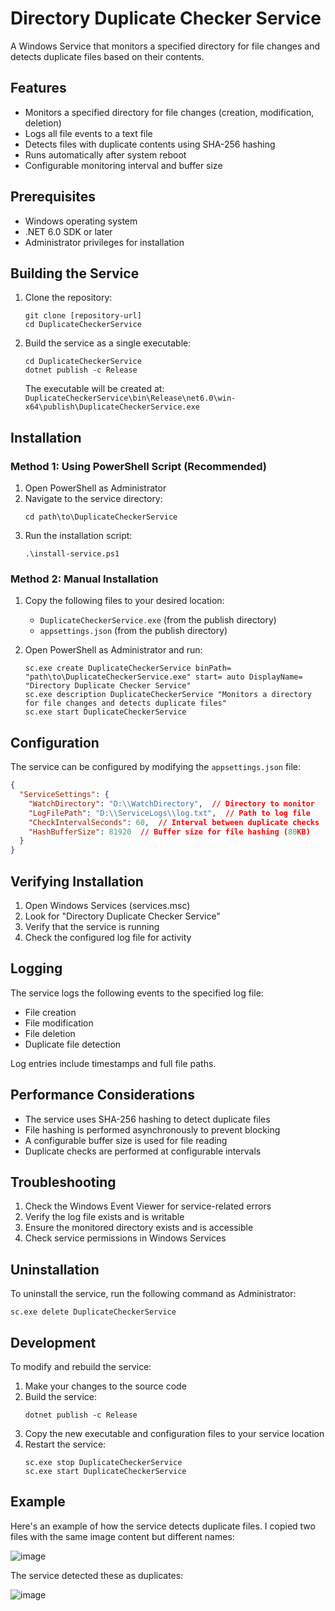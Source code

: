 # Directory Duplicate Checker Service

A Windows Service that monitors a specified directory for file changes and detects duplicate files based on their contents.

## Features

- Monitors a specified directory for file changes (creation, modification, deletion)
- Logs all file events to a text file
- Detects files with duplicate contents using SHA-256 hashing
- Runs automatically after system reboot
- Configurable monitoring interval and buffer size

## Prerequisites

- Windows operating system
- .NET 6.0 SDK or later
- Administrator privileges for installation

## Building the Service

1. Clone the repository:
   ```
   git clone [repository-url]
   cd DuplicateCheckerService
   ```

2. Build the service as a single executable:
   ```
   cd DuplicateCheckerService
   dotnet publish -c Release
   ```

   The executable will be created at:
   `DuplicateCheckerService\bin\Release\net6.0\win-x64\publish\DuplicateCheckerService.exe`

## Installation

### Method 1: Using PowerShell Script (Recommended)

1. Open PowerShell as Administrator
2. Navigate to the service directory:
   ```
   cd path\to\DuplicateCheckerService
   ```
3. Run the installation script:
   ```
   .\install-service.ps1
   ```

### Method 2: Manual Installation

1. Copy the following files to your desired location:
   - `DuplicateCheckerService.exe` (from the publish directory)
   - `appsettings.json` (from the publish directory)

2. Open PowerShell as Administrator and run:
   ```
   sc.exe create DuplicateCheckerService binPath= "path\to\DuplicateCheckerService.exe" start= auto DisplayName= "Directory Duplicate Checker Service"
   sc.exe description DuplicateCheckerService "Monitors a directory for file changes and detects duplicate files"
   sc.exe start DuplicateCheckerService
   ```

## Configuration

The service can be configured by modifying the `appsettings.json` file:

```json
{
  "ServiceSettings": {
    "WatchDirectory": "D:\\WatchDirectory",  // Directory to monitor
    "LogFilePath": "D:\\ServiceLogs\\log.txt",  // Path to log file
    "CheckIntervalSeconds": 60,  // Interval between duplicate checks
    "HashBufferSize": 81920  // Buffer size for file hashing (80KB)
  }
}
```

## Verifying Installation

1. Open Windows Services (services.msc)
2. Look for "Directory Duplicate Checker Service"
3. Verify that the service is running
4. Check the configured log file for activity

## Logging

The service logs the following events to the specified log file:
- File creation
- File modification
- File deletion
- Duplicate file detection

Log entries include timestamps and full file paths.

## Performance Considerations

- The service uses SHA-256 hashing to detect duplicate files
- File hashing is performed asynchronously to prevent blocking
- A configurable buffer size is used for file reading
- Duplicate checks are performed at configurable intervals

## Troubleshooting

1. Check the Windows Event Viewer for service-related errors
2. Verify the log file exists and is writable
3. Ensure the monitored directory exists and is accessible
4. Check service permissions in Windows Services

## Uninstallation

To uninstall the service, run the following command as Administrator:
```
sc.exe delete DuplicateCheckerService
```

## Development

To modify and rebuild the service:

1. Make your changes to the source code
2. Build the service:
   ```
   dotnet publish -c Release
   ```
3. Copy the new executable and configuration files to your service location
4. Restart the service:
   ```
   sc.exe stop DuplicateCheckerService
   sc.exe start DuplicateCheckerService
   ```

## Example

Here's an example of how the service detects duplicate files. I copied two files with the same image content but different names:

![image](https://github.com/user-attachments/assets/1a4432d5-9acf-41fa-8562-a0b906857e04)

The service detected these as duplicates:

![image](https://github.com/user-attachments/assets/02045ff7-1c88-49ca-8053-9605e9790277)
